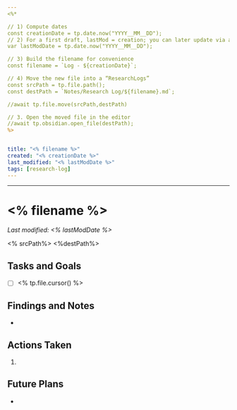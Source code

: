 ```yaml
---
<%* 

// 1) Compute dates
const creationDate = tp.date.now("YYYY__MM__DD");
// 2) For a first draft, lastMod = creation; you can later update via a save-trigger
var lastModDate = tp.date.now("YYYY__MM__DD");

// 3) Build the filename for convenience
const filename = `Log - ${creationDate}`;

// 4) Move the new file into a “ResearchLogs” 
const srcPath = tp.file.path();
const destPath = `Notes/Research Log/${filename}.md`;

//await tp.file.move(srcPath,destPath)

// 3. Open the moved file in the editor
//await tp.obsidian.open_file(destPath);
%>


title: "<% filename %>"
created: "<% creationDate %>"
last_modified: "<% lastModDate %>"
tags: [research-log]
---
```



---
# <% filename %>  
_Last modified: <% lastModDate %>_

<% srcPath%>
<%destPath%>
## Tasks and Goals
- [ ] <% tp.file.cursor() %>

## Findings and Notes
- 

## Actions Taken
1. 

## Future Plans
- 
